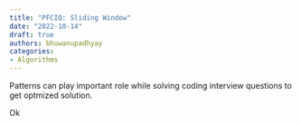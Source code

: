 ```yaml
---
title: "PFCIQ: Sliding Window"
date: "2022-10-14"
draft: true
authors: bhuwanupadhyay
categories:
- Algorithms
---
```


Patterns can play important role while solving coding interview questions to get optmized solution.

<!--more-->

Ok